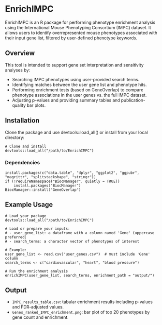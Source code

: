 # EnrichIMPC
EnrichIMPC is an R package for performing phenotype enrichment analysis using the International Mouse Phenotyping Consortium (IMPC) dataset. It allows users to identify overrepresented mouse phenotypes associated with their input gene list, filtered by user-defined phenotype keywords.

## Overview
This tool is intended to support gene set interpretation and sensitivity analyses by:
 - Searching IMPC phenotypes using user-provided search terms.
 - Identifying matches between the user gene list and phenotype hits.
 - Performing enrichment tests (based on GeneOverlap) to compare phenotype associations in the user genes vs. the full IMPC dataset.
 - Adjusting p-values and providing summary tables and publication-quality bar plots.

## Installation
Clone the package and use devtools::load_all() or install from your local directory:

```
# Clone and install
devtools::load_all("/path/to/EnrichIMPC")
```

### Dependencies
```
install.packages(c("data.table", "dplyr", "ggplot2", "ggpubr", "magrittr", "splitstackshape", "stringr"))
if (!requireNamespace("BiocManager", quietly = TRUE))
    install.packages("BiocManager")
BiocManager::install("GeneOverlap")
```

## Example Usage
```
# Load your package
devtools::load_all("/path/to/EnrichIMPC")

# Load or prepare your inputs:
# - user_gene_list: a dataframe with a column named 'Gene' (uppercase preferred)
# - search_terms: a character vector of phenotypes of interest

# Example:
user_gene_list <- read.csv("user_genes.csv")  # must include 'Gene' column
search_terms <- c("cardiovascular", "heart", "blood pressure")

# Run the enrichment analysis
enrichIMPC(user_gene_list, search_terms, enrichment_path = "output/")
```

## Output
- ```IMPC_results_table.csv```: tabular enrichment results including p-values and FDR-adjusted values.
- ```Genes_ranked_IMPC_enrichment.png```: bar plot of top 20 phenotypes by gene count and enrichment.

